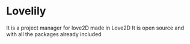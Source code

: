 #  Lovelily
It is a project manager for love2D
made in Love2D It is open source and with all the packages already included
